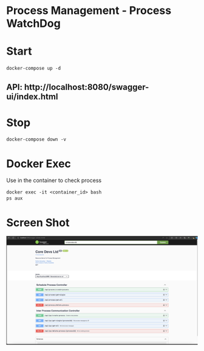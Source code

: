 # Process Management - Process WatchDog 

# Start 
```shell
docker-compose up -d
```

## API: http://localhost:8080/swagger-ui/index.html

# Stop
```shell
docker-compose down -v
```

# Docker Exec 


Use in the container to check process
```shell
docker exec -it <container_id> bash
ps aux
```

# Screen Shot
![Screenshot](./assets/core-devs-ltd.png)
